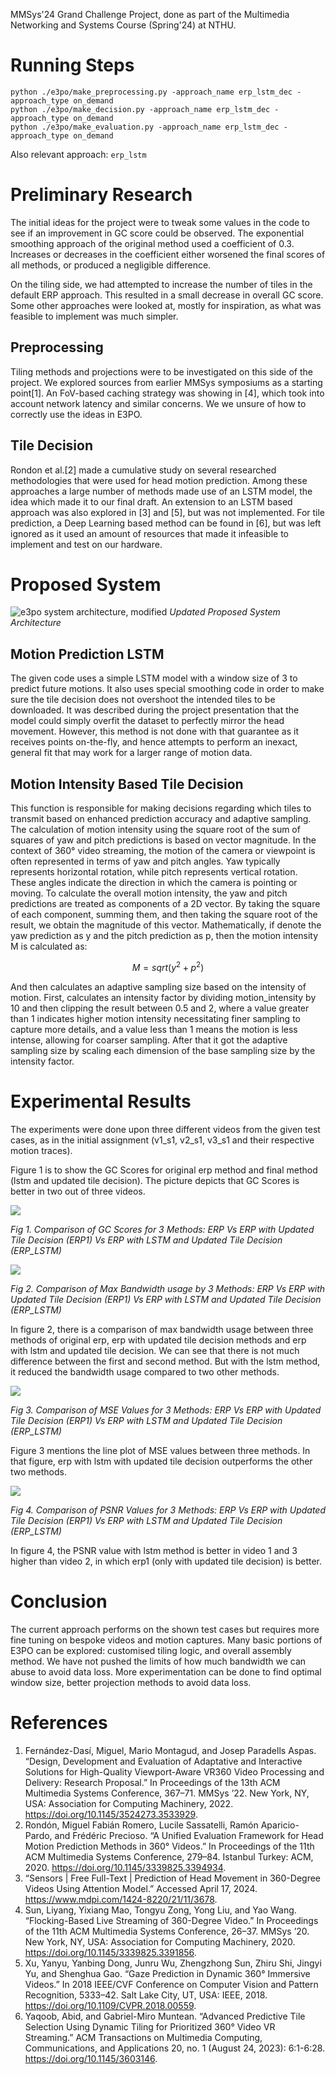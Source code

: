 MMSys'24 Grand Challenge Project, done as part of the Multimedia Networking and Systems Course (Spring'24) at NTHU.

# Running Steps
```
python ./e3po/make_preprocessing.py -approach_name erp_lstm_dec -approach_type on_demand
python ./e3po/make_decision.py -approach_name erp_lstm_dec -approach_type on_demand
python ./e3po/make_evaluation.py -approach_name erp_lstm_dec -approach_type on_demand
```
Also relevant approach: `erp_lstm`

# Preliminary Research
The initial ideas for the project were to tweak some values in the code to see if an improvement in GC score could be observed.
The exponential smoothing approach of the original method used a coefficient of 0.3. Increases or decreases in the coefficient either worsened the final scores of all methods, or produced a negligible difference.

On the tiling side, we had attempted to increase the number of tiles in the default ERP approach. This resulted in a small decrease in overall GC score.
Some other approaches were looked at, mostly for inspiration, as what was feasible to implement was much simpler.
## Preprocessing
Tiling methods and projections were to be investigated on this side of the project. We explored sources from earlier MMSys symposiums as a starting point[1].
An FoV-based caching strategy was showing in [4], which took into account network latency and similar concerns. We we unsure of how to correctly use the ideas in E3PO.
## Tile Decision
Rondon et al.[2] made a cumulative study on several researched methodologies that were used for head motion prediction. Among these approaches a large number of methods made use of an LSTM model, the idea which made it to our final draft. An extension to an LSTM based approach was also explored in [3] and [5], but was not implemented.
For tile prediction, a Deep Learning based method can be found in [6], but was left ignored as it used an amount of resources that made it infeasible to implement and test on our hardware.

# Proposed System 

![e3po system architecture, modified](docs/image2.png)
<i>Updated Proposed System Architecture</i>

## Motion Prediction LSTM
The given code uses a simple LSTM model with a window size of 3 to predict future motions. It also uses special smoothing code in order to make sure the tile decision does not overshoot the intended tiles to be downloaded.
It was described during the project presentation that the model could simply overfit the dataset to perfectly mirror the head movement. However, this method is not done with that guarantee as it receives points on-the-fly, and hence attempts to perform an inexact, general fit that may work for a larger range of motion data.

## Motion Intensity Based Tile Decision
This function is responsible for making decisions regarding which tiles to transmit based on enhanced prediction accuracy and adaptive sampling. The calculation of motion intensity using the square root of the sum of squares of yaw and pitch predictions is based on vector magnitude. In the context of 360° video streaming, the motion of the camera or viewpoint is often represented in terms of yaw and pitch angles. Yaw typically represents horizontal rotation, while pitch represents vertical rotation. These angles indicate the direction in which the camera is pointing or moving. To calculate the overall motion intensity, the yaw and pitch predictions are treated as components of a 2D vector. By taking the square of each component, summing them, and then taking the square root of the result, we obtain the magnitude of this vector. Mathematically, if denote the yaw prediction as y and the pitch prediction as p, then the motion intensity M is calculated as: 

$$ M = sqrt(y^2 + p^2) $$

And then calculates an adaptive sampling size based on the intensity of motion. First, calculates an intensity factor by dividing motion_intensity by 10 and then clipping the result between 0.5 and 2, where a value greater than 1 indicates higher motion intensity necessitating finer sampling to capture more details, and a value less than 1 means the motion is less intense, allowing for coarser sampling. After that it got the adaptive sampling size by scaling each dimension of the base sampling size by the intensity factor.

# Experimental Results
The experiments were done upon three different videos from the given test cases, as in the initial assignment (v1_s1, v2_s1, v3_s1 and their respective motion traces).

Figure 1 is to show the GC Scores for original erp method and final method (lstm and updated tile decision). The picture depicts that GC Scores is better in two out of three videos. 

![](docs/image1.png)

*Fig 1. Comparison of GC Scores for 3 Methods: ERP Vs ERP with Updated Tile Decision (ERP1) Vs ERP with LSTM and Updated Tile Decision (ERP_LSTM)*

![](docs/image4.png)

*Fig 2. Comparison of Max Bandwidth usage by 3 Methods: ERP Vs ERP with Updated Tile Decision (ERP1) Vs ERP with LSTM and Updated Tile Decision (ERP_LSTM)*

In figure 2, there is a comparison of max bandwidth usage between three methods of original erp, erp with updated tile decision methods and erp with lstm and  updated tile decision. We can see that there is not much difference between the first and second method. But with the lstm method, it reduced the bandwidth usage compared to two other methods. 

![](docs/image3.png)

*Fig 3. Comparison of MSE Values for 3 Methods: ERP Vs ERP with Updated Tile Decision (ERP1) Vs ERP with LSTM and Updated Tile Decision (ERP_LSTM)*

Figure 3 mentions the line plot of MSE values between three methods. In that figure, erp with lstm with updated tile decision outperforms the other two methods. 

![](docs/image5.png)

*Fig 4. Comparison of PSNR Values for 3 Methods: ERP Vs ERP with Updated Tile Decision (ERP1) Vs ERP with LSTM and Updated Tile Decision (ERP_LSTM)*

In figure 4, the PSNR value with lstm method is better in video 1 and 3 higher than video 2, in which erp1 (only with updated tile decision) is better.  

# Conclusion
The current approach performs on the shown test cases but requires more fine tuning on bespoke videos and motion captures.
Many basic portions of E3PO can be explored: customised tiling logic, and overall assembly method. We have not pushed the limits of how much bandwidth we can abuse to avoid data loss.
More experimentation can be done to find optimal window size, better projection methods to avoid data loss.

# References
1. Fernández-Dasí, Miguel, Mario Montagud, and Josep Paradells Aspas. “Design, Development and Evaluation of Adaptative and Interactive Solutions for High-Quality Viewport-Aware VR360 Video Processing and Delivery: Research Proposal.” In Proceedings of the 13th ACM Multimedia Systems Conference, 367–71. MMSys ’22. New York, NY, USA: Association for Computing Machinery, 2022. https://doi.org/10.1145/3524273.3533929.
2. Rondón, Miguel Fabián Romero, Lucile Sassatelli, Ramón Aparicio-Pardo, and Frédéric Precioso. “A Unified Evaluation Framework for Head Motion Prediction Methods in 360° Videos.” In Proceedings of the 11th ACM Multimedia Systems Conference, 279–84. Istanbul Turkey: ACM, 2020. https://doi.org/10.1145/3339825.3394934.
3. “Sensors | Free Full-Text | Prediction of Head Movement in 360-Degree Videos Using Attention Model.” Accessed April 17, 2024. https://www.mdpi.com/1424-8220/21/11/3678.
4. Sun, Liyang, Yixiang Mao, Tongyu Zong, Yong Liu, and Yao Wang. “Flocking-Based Live Streaming of 360-Degree Video.” In Proceedings of the 11th ACM Multimedia Systems Conference, 26–37. MMSys ’20. New York, NY, USA: Association for Computing Machinery, 2020. https://doi.org/10.1145/3339825.3391856.
5. Xu, Yanyu, Yanbing Dong, Junru Wu, Zhengzhong Sun, Zhiru Shi, Jingyi Yu, and Shenghua Gao. “Gaze Prediction in Dynamic 360° Immersive Videos.” In 2018 IEEE/CVF Conference on Computer Vision and Pattern Recognition, 5333–42. Salt Lake City, UT, USA: IEEE, 2018. https://doi.org/10.1109/CVPR.2018.00559.
6. Yaqoob, Abid, and Gabriel-Miro Muntean. “Advanced Predictive Tile Selection Using Dynamic Tiling for Prioritized 360° Video VR Streaming.” ACM Transactions on Multimedia Computing, Communications, and Applications 20, no. 1 (August 24, 2023): 6:1-6:28. https://doi.org/10.1145/3603146.
